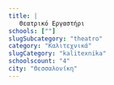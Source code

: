 ```yaml
---
title: |
   Θεατρικό Εργαστήρι
schools: [""]
slugSubcategory: "theatro"
category: "Καλιτεχνικά"
slugCategory: "kalitexnika"
schoolscount: "4"
city: "Θεσσαλονίκη"
---
```


